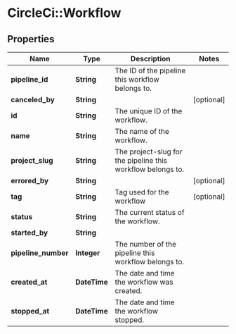 # CircleCi::Workflow

## Properties
Name | Type | Description | Notes
------------ | ------------- | ------------- | -------------
**pipeline_id** | **String** | The ID of the pipeline this workflow belongs to. | 
**canceled_by** | **String** |  | [optional] 
**id** | **String** | The unique ID of the workflow. | 
**name** | **String** | The name of the workflow. | 
**project_slug** | **String** | The project-slug for the pipeline this workflow belongs to. | 
**errored_by** | **String** |  | [optional] 
**tag** | **String** | Tag used for the workflow | [optional] 
**status** | **String** | The current status of the workflow. | 
**started_by** | **String** |  | 
**pipeline_number** | **Integer** | The number of the pipeline this workflow belongs to. | 
**created_at** | **DateTime** | The date and time the workflow was created. | 
**stopped_at** | **DateTime** | The date and time the workflow stopped. | 

